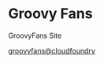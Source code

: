 Groovy Fans
==============

GroovyFans Site

[groovyfans@cloudfoundry](http://groovyfans.cloudfoundry.com/)

